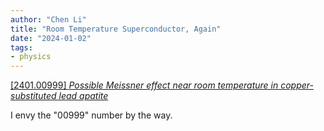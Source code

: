 ```yaml
---
author: "Chen Li"
title: "Room Temperature Superconductor, Again"
date: "2024-01-02"
tags: 
- physics
---
```


[[2401.00999] _Possible Meissner effect near room temperature in copper-substituted lead apatite_](https://arxiv.org/abs/2401.00999)

I envy the "00999" number by the way.